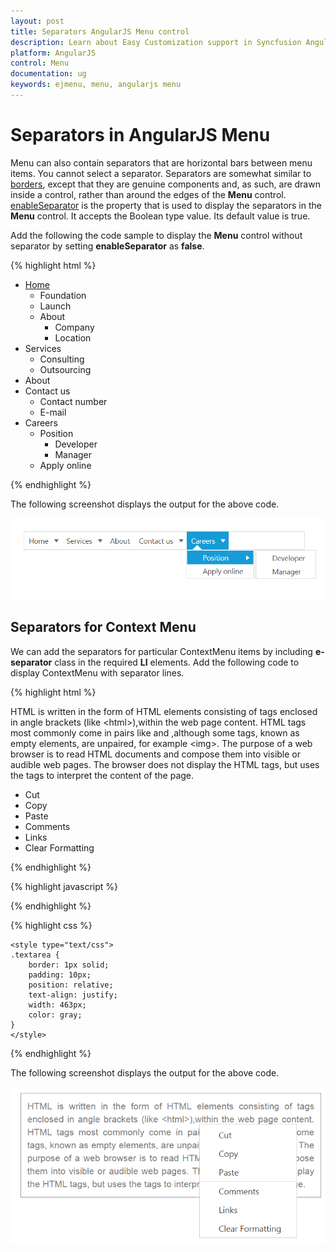 ```yaml
---
layout: post
title: Separators AngularJS Menu control
description: Learn about Easy Customization support in Syncfusion AngularJS Menu control, its elements, and more.
platform: AngularJS
control: Menu
documentation: ug
keywords: ejmenu, menu, angularjs menu
---
```


# Separators in AngularJS Menu

Menu can also contain separators that are horizontal bars between menu items. You cannot select a separator. Separators are somewhat similar to [borders](http://docs.oracle.com/javase/tutorial/uiswing/components/border.html), except that they are genuine components and, as such, are drawn inside a control, rather than around the edges of the **Menu** control. [enableSeparator](https://help.syncfusion.com/api/js/ejmenu#members:enableseparator) is the property that is used to display the separators in the **Menu** control. It accepts the Boolean type value. Its default value is true. 

Add the following the code sample to display the **Menu** control without separator by setting **enableSeparator** as **false**.

{% highlight html %}

    
<div>
    <ul id="menucontrol" ej-menu e-width="500" e-enableseparator="false">
        <li id="home">
            <a href="#">Home</a>
            <ul>
                <li><a>Foundation</a></li>
                <li><a>Launch</a></li>
                <li>
                    <a>About</a>
                    <ul>
                        <li><a>Company</a></li>
                        <li><a>Location</a></li>
                    </ul>
                </li>
            </ul>
        </li>
        <li id="Services">
            <a>Services</a>
            <ul>
                <li><a>Consulting</a></li>
                <li><a>Outsourcing</a></li>
            </ul>
        </li>
        <li id="About"><a>About</a></li>
        <li id="Contact">
            <a>Contact us</a>
            <ul>
                <li><a>Contact number</a></li>
                <li><a>E-mail</a></li>
            </ul>
        </li>
        <li id="Careers">
            <a>Careers</a>
            <ul>
                <li>
                    <a>Position</a>
                    <ul>
                        <li><a>Developer</a></li>
                        <li><a>Manager</a></li>
                    </ul>
                </li>
                <li><a>Apply online</a></li>
            </ul>
        </li>
    </ul>
</div>

{% endhighlight %}

The following screenshot displays the output for the above code. 

![AngularJS Menu control Separators](Separators_images/Separators_img1.png) 

## Separators for Context Menu

We can add the separators for particular ContextMenu items by including **e-separator** class in the required **LI** elements. Add the following code to display ContextMenu with separator lines.


{% highlight html %}

<div id="target" class="textarea">
	HTML is written in the form of HTML elements consisting of tags enclosed in angle brackets (like &lt;html&gt;),within the web page content. HTML tags most commonly come in pairs like and ,although some tags, known as empty elements, are unpaired, for example &lt;img&gt;. The purpose of a web browser is to read HTML documents and compose them into visible or audible web pages. The browser does not display the HTML tags, but uses the tags to interpret the content of the page.
</div>

<ul id="contextMenu" ej-menu e-contextmenutarget="#target" e-menutype="type">
	<li><a>Cut</a></li>
	<li><a>Copy</a></li>
	<li class="e-separator"><a>Paste</a></li>
	<li><a>Comments</a></li>
	<li><a>Links</a></li>
	<li><a>Clear Formatting</a></li>
</ul>

{% endhighlight %}


{% highlight javascript %}

 <script type="text/javascript">
    angular.module('MenuApp', ['ejangular'])
    .controller('MenuCtrl', function ($scope) {
        $scope.type = ej.MenuType.ContextMenu;                 
    });		
 </script>
	
{% endhighlight %}


{% highlight css %}

    <style type="text/css">	
    .textarea {
        border: 1px solid;
        padding: 10px;
        position: relative;
        text-align: justify;
        width: 463px;
        color: gray;
    }		
    </style>

{% endhighlight %}

The following screenshot displays the output for the above code. 

![AngularJS Menu control Separators](Separators_images/Separators_img2.png)